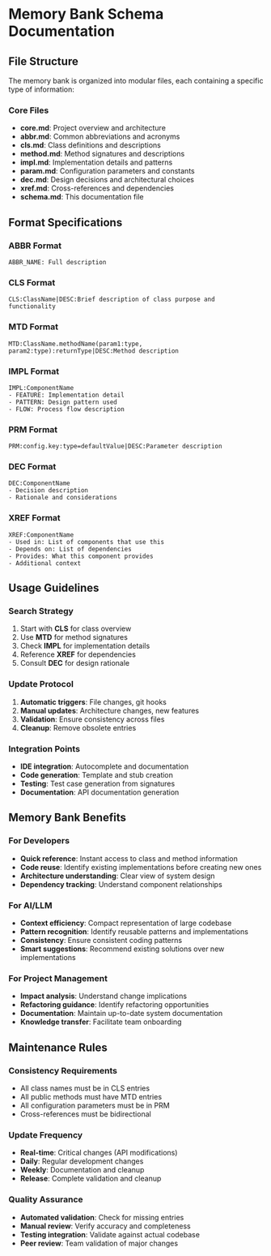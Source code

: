 # Memory Bank Schema Documentation

## File Structure
The memory bank is organized into modular files, each containing a specific type of information:

### Core Files
- **core.md**: Project overview and architecture
- **abbr.md**: Common abbreviations and acronyms
- **cls.md**: Class definitions and descriptions
- **method.md**: Method signatures and descriptions
- **impl.md**: Implementation details and patterns
- **param.md**: Configuration parameters and constants
- **dec.md**: Design decisions and architectural choices
- **xref.md**: Cross-references and dependencies
- **schema.md**: This documentation file

## Format Specifications

### ABBR Format
```
ABBR_NAME: Full description
```

### CLS Format
```
CLS:ClassName|DESC:Brief description of class purpose and functionality
```

### MTD Format
```
MTD:ClassName.methodName(param1:type, param2:type):returnType|DESC:Method description
```

### IMPL Format
```
IMPL:ComponentName
- FEATURE: Implementation detail
- PATTERN: Design pattern used
- FLOW: Process flow description
```

### PRM Format
```
PRM:config.key:type=defaultValue|DESC:Parameter description
```

### DEC Format
```
DEC:ComponentName
- Decision description
- Rationale and considerations
```

### XREF Format
```
XREF:ComponentName
- Used in: List of components that use this
- Depends on: List of dependencies
- Provides: What this component provides
- Additional context
```

## Usage Guidelines

### Search Strategy
1. Start with **CLS** for class overview
2. Use **MTD** for method signatures
3. Check **IMPL** for implementation details
4. Reference **XREF** for dependencies
5. Consult **DEC** for design rationale

### Update Protocol
1. **Automatic triggers**: File changes, git hooks
2. **Manual updates**: Architecture changes, new features
3. **Validation**: Ensure consistency across files
4. **Cleanup**: Remove obsolete entries

### Integration Points
- **IDE integration**: Autocomplete and documentation
- **Code generation**: Template and stub creation
- **Testing**: Test case generation from signatures
- **Documentation**: API documentation generation

## Memory Bank Benefits

### For Developers
- **Quick reference**: Instant access to class and method information
- **Code reuse**: Identify existing implementations before creating new ones
- **Architecture understanding**: Clear view of system design
- **Dependency tracking**: Understand component relationships

### For AI/LLM
- **Context efficiency**: Compact representation of large codebase
- **Pattern recognition**: Identify reusable patterns and implementations
- **Consistency**: Ensure consistent coding patterns
- **Smart suggestions**: Recommend existing solutions over new implementations

### For Project Management
- **Impact analysis**: Understand change implications
- **Refactoring guidance**: Identify refactoring opportunities
- **Documentation**: Maintain up-to-date system documentation
- **Knowledge transfer**: Facilitate team onboarding

## Maintenance Rules

### Consistency Requirements
- All class names must be in CLS entries
- All public methods must have MTD entries
- All configuration parameters must be in PRM
- Cross-references must be bidirectional

### Update Frequency
- **Real-time**: Critical changes (API modifications)
- **Daily**: Regular development changes
- **Weekly**: Documentation and cleanup
- **Release**: Complete validation and cleanup

### Quality Assurance
- **Automated validation**: Check for missing entries
- **Manual review**: Verify accuracy and completeness
- **Testing integration**: Validate against actual codebase
- **Peer review**: Team validation of major changes